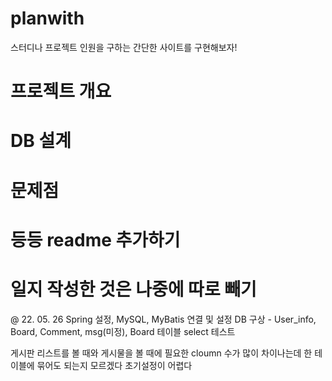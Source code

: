 # planwith
스터디나 프로젝트 인원을 구하는 간단한 사이트를 구현해보자!

# 프로젝트 개요
# DB 설계
# 문제점
# 등등 readme 추가하기

# 일지 작성한 것은 나중에 따로 빼기
@ 22. 05. 26
  Spring 설정, MySQL, MyBatis 연결 및 설정
  DB 구상 - User_info, Board, Comment, msg(미정),
  Board 테이블 select 테스트
  
  게시판 리스트를 볼 때와 게시물을 볼 때에 필요한 cloumn 수가 많이 차이나는데 한 테이블에 묶어도 되는지 모르겠다
  초기설정이 어렵다
